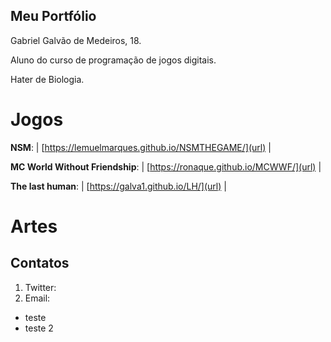 ## Meu Portfólio

Gabriel Galvão de Medeiros, 18.

Aluno do curso de programação de jogos digitais.

Hater de Biologia.

# Jogos

**NSM**: | [https://lemuelmarques.github.io/NSMTHEGAME/](url) |

**MC World Without Friendship**: | [https://ronaque.github.io/MCWWF/](url) |

**The last human**: | [https://galva1.github.io/LH/](url) |

# Artes

## Contatos

1. Twitter:
2. Email:

- teste
- teste 2
